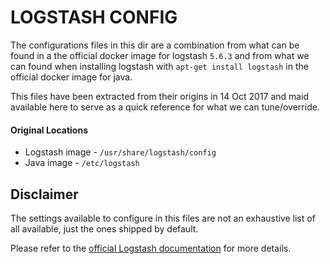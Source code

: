 # LOGSTASH CONFIG

The configurations files in this dir are a combination from what can be found in
a the official docker image for logstash `5.6.3` and from what we can found when
installing logstash with `apt-get install logstash` in the official docker image
for java.

This files have been extracted from their origins in 14 Oct 2017 and maid
available here to serve as a quick reference for what we can tune/override.

#### Original Locations

* Logstash image - `/usr/share/logstash/config`
* Java image - `/etc/logstash`


## Disclaimer

The settings available to configure in this files are not an exhaustive list of
all available, just the ones shipped by default.

Please refer to the [official Logstash documentation](https://www.elastic.co/guide/en/logstash/current/index.html) for more details.
